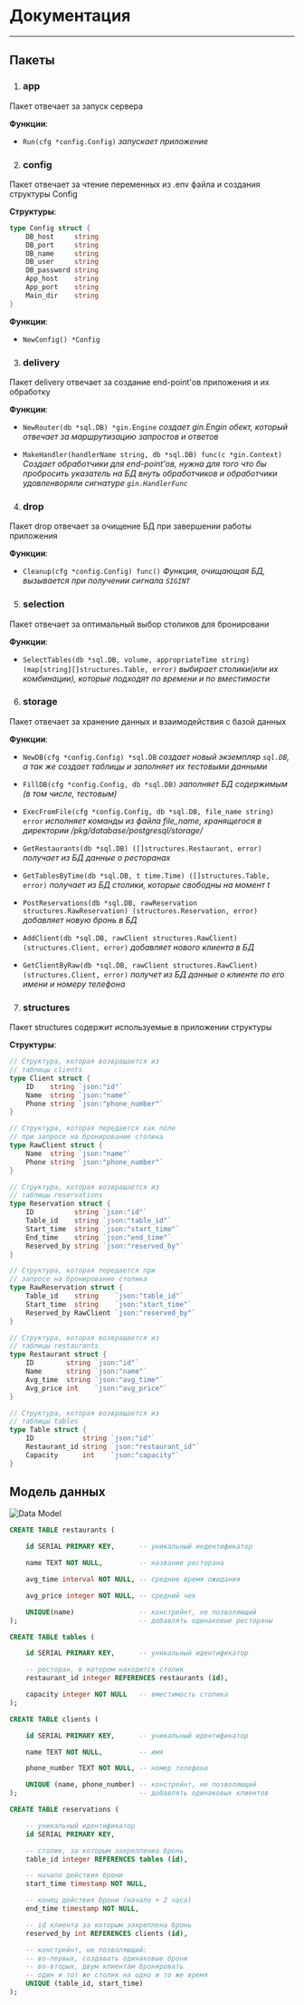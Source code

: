 # Документация

---

## Пакеты

1. ### app

Пакет отвечает за запуск сервера

__Функции__:
- `Run(cfg *config.Config)` _запускает приложение_

2. ### config

Пакет отвечает за чтение переменных из .env файла и создания структуры Config

__Структуры__:

```go
type Config struct {
	DB_host     string
	DB_port     string
	DB_name     string
	DB_user     string
	DB_password string
	App_host    string
	App_port    string
	Main_dir    string
}
```

__Функции__:

- `NewConfig() *Config`

3. ### delivery

Пакет delivery отвечает за создание end-point'ов приложения и их обработку

__Функции__:

- `NewRouter(db *sql.DB) *gin.Engine` _создает gin.Engin обект, который отвечает за маршрутизацию запростов и ответов_

- `MakeHandler(handlerName string, db *sql.DB) func(c *gin.Context)` _Cоздает обработчики для end-point'ов, нужна для того что бы пробросить указатель на БД внуть обработчиков и обработчики удовленворяли сигнатуре `gin.HandlerFunc`_

4. ### drop

Пакет drop отвечает за очищение БД при завершении работы приложения

__Функции__:

- `Cleanup(cfg *config.Config) func()` _Функция, очищающая БД, вызывается при получении сигнала `SIGINT`_

5. ### selection

Пакет отвечает за оптимальный выбор столиков для бронировани

__Функции__:

- `SelectTables(db *sql.DB, volume, appropriateTime string) (map[string][]structures.Table, error)` _выбирает столики(или их комбинации), которые подходят по времени и по вместимости_

6. ### storage

Пакет отвечает за хранение данных и взаимодействия с базой данных

__Функции__:

- `NewDB(cfg *config.Config) *sql.DB` _создает новый экземпляр `sql.DB`, а так же создает таблицы и заполняет их тестовыми данными_

- `FillDB(cfg *config.Config, db *sql.DB)` _заполняет БД содержимым (в том числе, тестовым)_

- `ExecFromFile(cfg *config.Config, db *sql.DB, file_name string) error` _исполняет команды из файла file_name, хранящегося в директории /pkg/database/postgresql/storage/_

- `GetRestaurants(db *sql.DB) ([]structures.Restaurant, error)` _получает из БД данные о ресторанах_

- `GetTablesByTime(db *sql.DB, t time.Time) ([]structures.Table, error)` _получает из БД столики, которые свободны на момент t_

- `PostReservations(db *sql.DB, rawReservation structures.RawReservation) (structures.Reservation, error)` _добавляет новую бронь в БД_

- `AddClient(db *sql.DB, rawClient structures.RawClient) (structures.Client, error)` _добавляет нового клиента в БД_

- `GetClientByRaw(db *sql.DB, rawClient structures.RawClient) (structures.Client, error)` _получет из БД данные о клиенте по его имени и номеру телефона_

7. ### structures

Пакет structures содержит используемые в приложении структуры

__Структуры__:

```go
// Структура, которая возвращается из
// таблицы clients
type Client struct {
	ID    string `json:"id"`
	Name  string `json:"name"`
	Phone string `json:"phone_number"`
}

// Структура, которая передается как поле
// при запросе на бронирование столика
type RawClient struct {
	Name  string `json:"name"`
	Phone string `json:"phone_number"`
}
```

```go
// Структура, которая возвращается из
// таблицы reservations
type Reservation struct {
	ID          string `json:"id"`
	Table_id    string `json:"table_id"`
	Start_time  string `json:"start_time"`
	End_time    string `json:"end_time"`
	Reserved_by string `json:"reserved_by"`
}

// Структура, которая передается при
// запросе на бронирование столика
type RawReservation struct {
	Table_id    string    `json:"table_id"`
	Start_time  string    `json:"start_time"`
	Reserved_by RawClient `json:"reserved_by"`
}
```

```go
// Структура, которая возвращается из
// таблицы restaurants
type Restaurant struct {
	ID        string `json:"id"`
	Name      string `json:"name"`
	Avg_time  string `json:"avg_time"`
	Avg_price int    `json:"avg_price"`
}
```

```go
// Структура, которая возвращается из
// таблицы tables
type Table struct {
	ID            string `json:"id"`
	Restaurant_id string `json:"restaurant_id"`
	Capacity      int    `json:"capacity"`
}
```

## Модель данных

![Data Model](./img/eateryglass_model.drawio.png)

```sql
CREATE TABLE restaurants (

	id SERIAL PRIMARY KEY, 		-- уникальный индентификатор

	name TEXT NOT NULL,			-- название ресторана

	avg_time interval NOT NULL, -- среднее время ожидания

	avg_price integer NOT NULL, -- средний чек

	UNIQUE(name)				-- констрейнт, не позволяющий
);								-- добавлять одинаковые рестораны

CREATE TABLE tables (

	id SERIAL PRIMARY KEY,		-- уникальный идентификатор

	-- ресторан, в котором находится столик
	restaurant_id integer REFERENCES restaurants (id),

	capacity integer NOT NULL	-- вместимость столика
);

CREATE TABLE clients (

	id SERIAL PRIMARY KEY,		-- уникальный идентификатор

	name TEXT NOT NULL,			-- имя

	phone_number TEXT NOT NULL, -- номер телефона

	UNIQUE (name, phone_number)	-- констрейнт, не позволяющий
);								-- добавлять одинаковых клиентов

CREATE TABLE reservations (

	-- уникальный идентификатор
	id SERIAL PRIMARY KEY,

	-- столик, за которым закреплениа бронь
	table_id integer REFERENCES tables (id),

	-- начало действия брони
	start_time timestamp NOT NULL,

	-- конец действия брони (начало + 2 часа)
	end_time timestamp NOT NULL,

	-- id клиента за которым закреплена бронь
	reserved_by int REFERENCES clients (id), 

	-- констрейнт, не позволяющий:
	-- во-первых, создавать одинаковые брони
	-- во-вторых, двум клиентам бронировать
	-- один и тот же столик на одно и то же время
	UNIQUE (table_id, start_time)
);
```